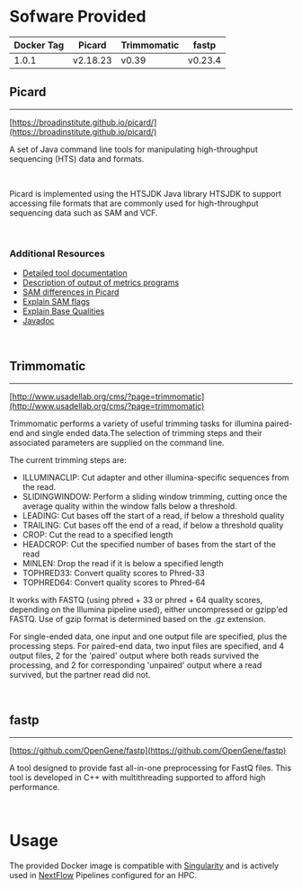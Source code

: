 # Sofware Provided

| Docker Tag | Picard    | Trimmomatic |fastp   |
|------------|-----------|-------------|--------|
| 1.0.1      | v2.18.23  | v0.39       |v0.23.4 |

## Picard
---

[https://broadinstitute.github.io/picard/](https://broadinstitute.github.io/picard/)


A set of Java command line tools for manipulating high-throughput sequencing (HTS) data and formats.

<br>

Picard is implemented using the HTSJDK Java library HTSJDK to support accessing file formats that are commonly used for high-throughput sequencing data such as SAM and VCF.

<br>

### Additional Resources

* [Detailed tool documentation](https://broadinstitute.github.io/picard/command-line-overview.html#Overview)
* [Description of output of metrics programs](https://broadinstitute.github.io/picard/picard-metric-definitions.html)
* [SAM differences in Picard](https://broadinstitute.github.io/picard/sam-differences.html)
* [Explain SAM flags](https://broadinstitute.github.io/picard/explain-flags.html)
* [Explain Base Qualities](https://broadinstitute.github.io/picard/explain-qualities.html)
* [Javadoc](http://broadinstitute.github.io/picard/javadoc/picard/index.html)

<br>

## Trimmomatic
---

[http://www.usadellab.org/cms/?page=trimmomatic](http://www.usadellab.org/cms/?page=trimmomatic)


Trimmomatic performs a variety of useful trimming tasks for illumina paired-end and single ended data.The selection of trimming steps and their associated parameters are supplied on the command line.

The current trimming steps are:

* ILLUMINACLIP: Cut adapter and other illumina-specific sequences from the read.
* SLIDINGWINDOW: Perform a sliding window trimming, cutting once the average quality within the window falls below a threshold.
* LEADING: Cut bases off the start of a read, if below a threshold quality
* TRAILING: Cut bases off the end of a read, if below a threshold quality
* CROP: Cut the read to a specified length
* HEADCROP: Cut the specified number of bases from the start of the read
* MINLEN: Drop the read if it is below a specified length
* TOPHRED33: Convert quality scores to Phred-33
* TOPHRED64: Convert quality scores to Phred-64

It works with FASTQ (using phred + 33 or phred + 64 quality scores, depending on the Illumina pipeline used), either uncompressed or gzipp'ed FASTQ. Use of gzip format is determined based on the .gz extension.

For single-ended data, one input and one output file are specified, plus the processing steps. For paired-end data, two input files are specified, and 4 output files, 2 for the 'paired' output where both reads survived the processing, and 2 for corresponding 'unpaired' output where a read survived, but the partner read did not.

<br>

## fastp
---

[https://github.com/OpenGene/fastp](https://github.com/OpenGene/fastp)


A tool designed to provide fast all-in-one preprocessing for FastQ files. This tool is developed in C++ with multithreading supported to afford high performance.

<br>

# Usage

The provided Docker image is compatible with [Singularity](https://sylabs.io/docs/) and is actively used in [NextFlow](https://www.nextflow.io/) Pipelines configured for an HPC.

<br>
